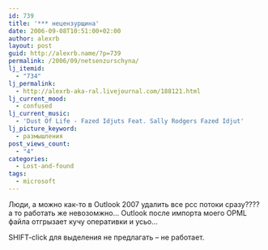 ```yaml
---
id: 739
title: '*** нецензурщина'
date: 2006-09-08T10:51:00+02:00
author: alexrb
layout: post
guid: http://alexrb.name/?p=739
permalink: /2006/09/netsenzurschyna/
lj_itemid:
  - "734"
lj_permalink:
  - http://alexrb-aka-ral.livejournal.com/188121.html
lj_current_mood:
  - confused
lj_current_music:
  - 'Dust Of Life - Fazed Idjuts Feat. Sally Rodgers Fazed Idjut'
lj_picture_keyword:
  - размышления
post_views_count:
  - "4"
categories:
  - Lost-and-found
tags:
  - microsoft
---
```

Люди, а можно как-то в Outlook 2007 удалить все рсс потоки сразу????  
а то работать же невозомжно&#8230; Outlook после импорта моего OPML файла отгрызает кучу оперативки и усьо&#8230;

SHIFT-click для выделения не предлагать &#8211; не работает.